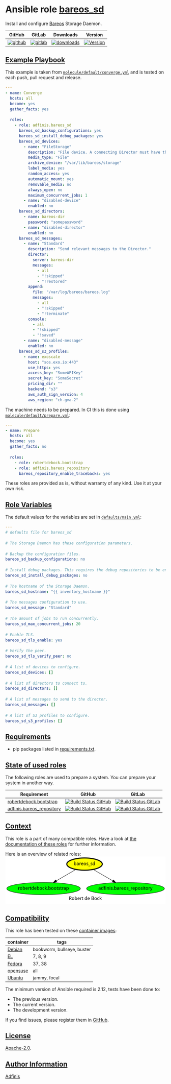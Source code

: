 # Ansible role [bareos_sd](#bareos_sd)

Install and configure [Bareos](https://www.bareos.com/) Storage Daemon.

|GitHub|GitLab|Downloads|Version|
|------|------|---------|-------|
|[![github](https://github.com/adfinis/ansible-role-bareos_sd/workflows/Ansible%20Molecule/badge.svg)](https://github.com/adfinis/ansible-role-bareos_sd/actions)|[![gitlab](https://gitlab.com/robertdebock-iac/ansible-role-bareos_sd/badges/master/pipeline.svg)](https://gitlab.com/robertdebock-iac/ansible-role-bareos_sd)|[![downloads](https://img.shields.io/ansible/role/d/)](https://galaxy.ansible.com/adfinis/bareos_sd)|[![Version](https://img.shields.io/github/release/adfinis/ansible-role-bareos_sd.svg)](https://github.com/adfinis/ansible-role-bareos_sd/releases/)|

## [Example Playbook](#example-playbook)

This example is taken from [`molecule/default/converge.yml`](https://github.com/adfinis/ansible-role-bareos_sd/blob/master/molecule/default/converge.yml) and is tested on each push, pull request and release.

```yaml
---
- name: Converge
  hosts: all
  become: yes
  gather_facts: yes

  roles:
    - role: adfinis.bareos_sd
      bareos_sd_backup_configurations: yes
      bareos_sd_install_debug_packages: yes
      bareos_sd_devices:
        - name: "FileStorage"
          description: "File device. A connecting Director must have the same Name and MediaType."
          media_type: "File"
          archive_device: "/var/lib/bareos/storage"
          label_media: yes
          random_access: yes
          automatic_mount: yes
          removable_media: no
          always_open: no
          maximum_concurrent_jobs: 1
        - name: "disabled-device"
          enabled: no
      bareos_sd_directors:
        - name: bareos-dir
          password: "somepassword"
        - name: "disabled-director"
          enabled: no
      bareos_sd_messages:
        - name: "Standard"
          description: "Send relevant messages to the Director."
          director:
            server: bareos-dir
            messages:
              - all
              - "!skipped"
              - "!restored"
          append:
            file: "/var/log/bareos/bareos.log"
            messages:
              - all
              - "!skipped"
              - "!terminate"
          console:
            - all
            - "!skipped"
            - "!saved"
        - name: "disabled-message"
          enabled: no
      bareos_sd_s3_profiles:
        - name: exoscale
          host: "sos.exo.io:443"
          use_https: yes
          access_key: "SomeAPIKey"
          secret_key: "SomeSecret"
          pricing_dir: ""
          backend: "s3"
          aws_auth_sign_version: 4
          aws_region: "ch-gva-2"
```

The machine needs to be prepared. In CI this is done using [`molecule/default/prepare.yml`](https://github.com/adfinis/ansible-role-bareos_sd/blob/master/molecule/default/prepare.yml):

```yaml
---
- name: Prepare
  hosts: all
  become: yes
  gather_facts: no

  roles:
    - role: robertdebock.bootstrap
    - role: adfinis.bareos_repository
      bareos_repository_enable_tracebacks: yes
```

These roles are provided as is, without warranty of any kind. Use it at your own risk.

## [Role Variables](#role-variables)

The default values for the variables are set in [`defaults/main.yml`](https://github.com/adfinis/ansible-role-bareos_sd/blob/master/defaults/main.yml):

```yaml
---
# defaults file for bareos_sd

# The Storage Daemon has these configuration parameters.

# Backup the configuration files.
bareos_sd_backup_configurations: no

# Install debug packages. This requires the debug repositories to be enabled.
bareos_sd_install_debug_packages: no

# The hostname of the Storage Daemon.
bareos_sd_hostname: "{{ inventory_hostname }}"

# The messages configuration to use.
bareos_sd_message: "Standard"

# The amount of jobs to run concurrently.
bareos_sd_max_concurrent_jobs: 20

# Enable TLS.
bareos_sd_tls_enable: yes

# Verify the peer.
bareos_sd_tls_verify_peer: no

# A list of devices to configure.
bareos_sd_devices: []

# A list of directors to connect to.
bareos_sd_directors: []

# A list of messages to send to the director.
bareos_sd_messages: []

# A list of S3 profiles to configure.
bareos_sd_s3_profiles: []
```

## [Requirements](#requirements)

- pip packages listed in [requirements.txt](https://github.com/adfinis/ansible-role-bareos_sd/blob/master/requirements.txt).

## [State of used roles](#state-of-used-roles)

The following roles are used to prepare a system. You can prepare your system in another way.

| Requirement | GitHub | GitLab |
|-------------|--------|--------|
|[robertdebock.bootstrap](https://galaxy.ansible.com/adfinis/robertdebock.bootstrap)|[![Build Status GitHub](https://github.com/adfinis/robertdebock.bootstrap/workflows/Ansible%20Molecule/badge.svg)](https://github.com/adfinis/robertdebock.bootstrap/actions)|[![Build Status GitLab](https://gitlab.com/robertdebock-iac/robertdebock.bootstrap/badges/master/pipeline.svg)](https://gitlab.com/robertdebock-iac/robertdebock.bootstrap)|
|[adfinis.bareos_repository](https://galaxy.ansible.com/adfinis/bareos_repository)|[![Build Status GitHub](https://github.com/adfinis/ansible-role-bareos_repository/workflows/Ansible%20Molecule/badge.svg)](https://github.com/adfinis/ansible-role-bareos_repository/actions)|[![Build Status GitLab](https://gitlab.com/robertdebock-iac/ansible-role-bareos_repository/badges/master/pipeline.svg)](https://gitlab.com/robertdebock-iac/ansible-role-bareos_repository)|

## [Context](#context)

This role is a part of many compatible roles. Have a look at [the documentation of these roles](https://adfinis.com/) for further information.

Here is an overview of related roles:
![dependencies](https://raw.githubusercontent.com/adfinis/ansible-role-bareos_sd/png/requirements.png "Dependencies")

## [Compatibility](#compatibility)

This role has been tested on these [container images](https://hub.docker.com/u/robertdebock):

|container|tags|
|---------|----|
|[Debian](https://hub.docker.com/r/robertdebock/debian)|bookworm, bullseye, buster|
|[EL](https://hub.docker.com/r/robertdebock/enterpriselinux)|7, 8, 9|
|[Fedora](https://hub.docker.com/r/robertdebock/fedora/)|37, 38|
|[opensuse](https://hub.docker.com/r/robertdebock/opensuse)|all|
|[Ubuntu](https://hub.docker.com/r/robertdebock/ubuntu)|jammy, focal|

The minimum version of Ansible required is 2.12, tests have been done to:

- The previous version.
- The current version.
- The development version.

If you find issues, please register them in [GitHub](https://github.com/adfinis/ansible-role-bareos_sd/issues).

## [License](#license)

[Apache-2.0](https://github.com/adfinis/ansible-role-bareos_sd/blob/master/LICENSE).

## [Author Information](#author-information)

[Adfinis](https://adfinis.com/)

